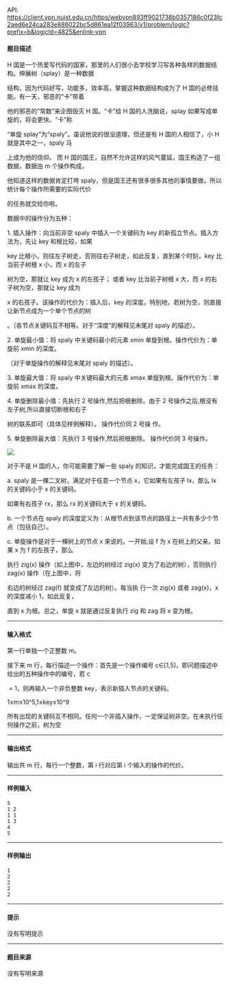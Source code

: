 API: https://client.vpn.nuist.edu.cn/https/webvpn893ff9021738b0357186c0f23fc2aed6e24ca283e886022bc5d861ea12f03963/v1/problem/logic?prefix=b&logicId=4825&enlink-vpn

#### 题目描述

H 国是一个热爱写代码的国家，那里的人们很小去学校学习写各种各样的数据结构。伸展树（splay）是一种数据

结构，因为代码好写，功能多，效率高，掌握这种数据结构成为了 H 国的必修技能。有一天，邪恶的“卡”带着

他的邪恶的“常数”来企图毁灭 H 国。“卡”给 H 国的人洗脑说，splay 如果写成单旋的，将会更快。“卡”称

“单旋 splay”为“spaly”。虽说他说的很没道理，但还是有 H 国的人相信了，小 H 就是其中之一，spaly 马

上成为他的信仰。 而 H 国的国王，自然不允许这样的风气蔓延，国王构造了一组数据，数据由 m 个操作构成，

他知道这样的数据肯定打垮 spaly，但是国王还有很多很多其他的事情要做，所以统计每个操作所需要的实际代价

的任务就交给你啦。

数据中的操作分为五种：

1\. 插入操作：向当前非空 spaly 中插入一个关键码为 key 的新孤立节点。插入方法为，先让 key 和根比较，如果 

key 比根小，则往左子树走，否则往右子树走，如此反复，直到某个时刻，key 比当前子树根 x 小，而 x 的左子

树为空，那就让 key 成为 x 的左孩子； 或者 key 比当前子树根 x 大，而 x 的右子树为空，那就让 key 成为 

x 的右孩子。该操作的代价为：插入后，key 的深度。特别地，若树为空，则直接让新节点成为一个单个节点的树

。（各节点关键码互不相等。对于“深度”的解释见末尾对 spaly 的描述）。

2\. 单旋最小值：将 spaly 中关键码最小的元素 xmin 单旋到根。操作代价为：单旋前 xmin 的深度。

（对于单旋操作的解释见末尾对 spaly 的描述）。

3\. 单旋最大值：将 spaly 中关键码最大的元素 xmax 单旋到根。操作代价为：单旋前 xmax 的深度。

4\. 单旋删除最小值：先执行 2 号操作,然后把根删除。由于 2 号操作之后,根没有左子树,所以直接切断根和右子

树的联系即可（具体见样例解释）。 操作代价同 2 号操 作。

5\. 单旋删除最大值：先执行 3 号操作,然后把根删除。 操作代价同 3 号操作。

![](../file/4825_0.jpg)

对于不是 H 国的人，你可能需要了解一些 spaly 的知识，才能完成国王的任务：

a. spaly 是一棵二叉树，满足对于任意一个节点 x，它如果有左孩子 lx，那么 lx 的关键码小于 x 的关键码。

如果有右孩子 rx，那么 rx 的关键码大于 x 的关键码。

b. 一个节点在 spaly 的深度定义为：从根节点到该节点的路径上一共有多少个节点（包括自己）。

c. 单旋操作是对于一棵树上的节点 x 来说的。一开始,设 f 为 x 在树上的父亲。如果 x 为 f 的左孩子，那么

执行 zig(x) 操作（如上图中，左边的树经过 zig(x) 变为了右边的树），否则执行 zag(x) 操作（在上图中，将

右边的树经过 zag(f) 就变成了左边的树）。每当执 行一次 zig(x) 或者 zag(x)，x 的深度减小 1，如此反复，

直到 x 为根。总之，单旋 x 就是通过反复执行 zig 和 zag 将 x 变为根。

---

#### 输入格式

第一行单独一个正整数 m。

接下来 m 行，每行描述一个操作：首先是一个操作编号 c∈\[1,5\]，即问题描述中给出的五种操作中的编号，若 c

 = 1，则再输入一个非负整数 key，表示新插入节点的关键码。

1≤m≤10^5,1≤key≤10^9

所有出现的关键码互不相同。任何一个非插入操作，一定保证树非空。在未执行任何操作之前，树为空

---

#### 输出格式

输出共 m 行，每行一个整数，第 i 行对应第 i 个输入的操作的代价。

---

#### 样例输入
```
5
1 2
1 1
1 3
4
5
```

---

#### 样例输出
```
1
2
2
2
2

```

---

#### 提示

没有写明提示

---

#### 题目来源

没有写明来源